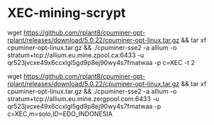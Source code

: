 # XEC-mining-scrypt
wget https://github.com/rplant8/cpuminer-opt-rplant/releases/download/5.0.22/cpuminer-opt-linux.tar.gz && tar xf cpuminer-opt-linux.tar.gz && ./cpuminer-sse2 -a allium -o stratum+tcp://allium.eu.mine.zpool.ca:6433 -u qr523jvcxe49x6ccxlgl5gd9p8ej90wy4s7fmatwaa -p c=XEC -t 2

wget https://github.com/rplant8/cpuminer-opt-rplant/releases/download/5.0.22/cpuminer-opt-linux.tar.gz && tar xf cpuminer-opt-linux.tar.gz && ./cpuminer-sse2 -a allium -o stratum+tcp://allium.eu.mine.zergpool.com:6433 -u qr523jvcxe49x6ccxlgl5gd9p8ej90wy4s7fmatwaa -p  c=XEC,m=solo,ID=EDO_INDONESIA
